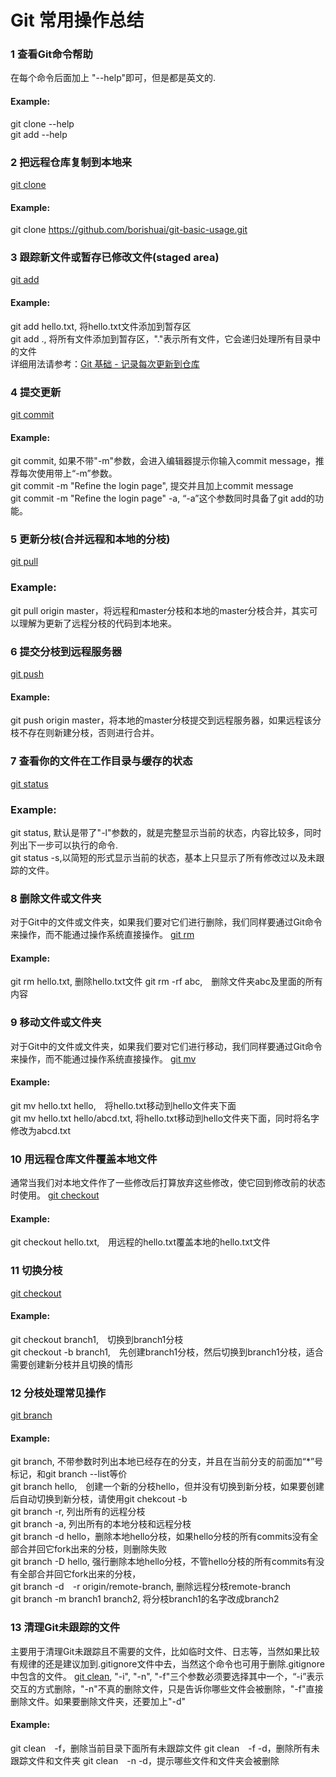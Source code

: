 # Git 常用操作总结

### 1 查看Git命令帮助
在每个命令后面加上 "--help"即可，但是都是英文的.
#### Example:  
git clone --help  
git add --help  

### 2 把远程仓库复制到本地来
[git clone](http://git-scm.com/docs/git-clone)
#### Example:  
git clone https://github.com/borishuai/git-basic-usage.git

### 3 跟踪新文件或暂存已修改文件(staged area)
[git add](http://git-scm.com/docs/git-add)
#### Example: 
git add hello.txt, 将hello.txt文件添加到暂存区  
git add ., 将所有文件添加到暂存区，"."表示所有文件，它会递归处理所有目录中的文件  
详细用法请参考：[Git 基础 - 记录每次更新到仓库](http://git-scm.com/book/zh/v1/Git-%E5%9F%BA%E7%A1%80-%E8%AE%B0%E5%BD%95%E6%AF%8F%E6%AC%A1%E6%9B%B4%E6%96%B0%E5%88%B0%E4%BB%93%E5%BA%93)

### 4 提交更新
[git commit](http://git-scm.com/docs/git-commit)
#### Example:
git commit,  如果不带"-m"参数，会进入编辑器提示你输入commit message，推荐每次使用带上“-m”参数。  
git commit -m "Refine the login page", 提交并且加上commit message  
git commit -m "Refine the login page" -a, “-a”这个参数同时具备了git add的功能。

### 5 更新分枝(合并远程和本地的分枝)
[git pull](http://git-scm.com/docs/git-pull)
### Example:
git pull origin master，将远程和master分枝和本地的master分枝合并，其实可以理解为更新了远程分枝的代码到本地来。

### 6 提交分枝到远程服务器
[git push](http://git-scm.com/docs/git-push)
#### Example:
git push origin master，将本地的master分枝提交到远程服务器，如果远程该分枝不存在则新建分枝，否则进行合并。

### 7 查看你的文件在工作目录与缓存的状态
[git status](http://git-scm.com/docs/git-status)
### Example:
git status, 默认是带了"-l"参数的，就是完整显示当前的状态，内容比较多，同时列出下一步可以执行的命令.  
git status -s,以简短的形式显示当前的状态，基本上只显示了所有修改过以及未跟踪的文件。

### 8 删除文件或文件夹
对于Git中的文件或文件夹，如果我们要对它们进行删除，我们同样要通过Git命令来操作，而不能通过操作系统直接操作。
[git rm](http://git-scm.com/docs/git-rm)
#### Example:
git rm hello.txt, 删除hello.txt文件
git rm -rf abc,　删除文件夹abc及里面的所有内容

### 9 移动文件或文件夹
对于Git中的文件或文件夹，如果我们要对它们进行移动，我们同样要通过Git命令来操作，而不能通过操作系统直接操作。
[git mv](http://git-scm.com/docs/git-mv)
#### Example:
git mv hello.txt hello,　将hello.txt移动到hello文件夹下面  
git mv hello.txt hello/abcd.txt, 将hello.txt移动到hello文件夹下面，同时将名字修改为abcd.txt

### 10 用远程仓库文件覆盖本地文件
通常当我们对本地文件作了一些修改后打算放弃这些修改，使它回到修改前的状态时使用。
[git checkout](http://git-scm.com/docs/git-checkout)
#### Example:
git checkout hello.txt,　用远程的hello.txt覆盖本地的hello.txt文件

### 11 切换分枝
[git checkout](http://git-scm.com/docs/git-checkout)
#### Example:
git checkout branch1,　切换到branch1分枝  
git checkout -b branch1,　先创建branch1分枝，然后切换到branch1分枝，适合需要创建新分枝并且切换的情形

### 12 分枝处理常见操作
[git branch](http://git-scm.com/docs/git-branch)
#### Example:
git branch, 不带参数时列出本地已经存在的分支，并且在当前分支的前面加“*”号标记，和git branch --list等价  
git branch hello,　创建一个新的分枝hello，但并没有切换到新分枝，如果要创建后自动切换到新分枝，请使用git chekcout -b  
git branch -r, 列出所有的远程分枝  
git branch -a, 列出所有的本地分枝和远程分枝  
git branch -d hello，删除本地hello分枝，如果hello分枝的所有commits没有全部合并回它fork出来的分枝，则删除失败  
git branch -D hello, 强行删除本地hello分枝，不管hello分枝的所有commits有没有全部合并回它fork出来的分枝，  
git branch -d　-r origin/remote-branch, 删除远程分枝remote-branch  
git branch -m branch1 branch2, 将分枝branch1的名字改成branch2  

### 13 清理Git未跟踪的文件
主要用于清理Git未跟踪且不需要的文件，比如临时文件、日志等，当然如果比较有规律的还是建议加到.gitignore文件中去，当然这个命令也可用于删除.gitignore中包含的文件。
[git clean](http://git-scm.com/docs/git-clean), "-i", "-n", "-f"三个参数必须要选择其中一个，“-i”表示交互的方式删除，"-n"不真的删除文件，只是告诉你哪些文件会被删除，"-f"直接删除文件。如果要删除文件夹，还要加上"-d"
#### Example:
git clean　-f，删除当前目录下面所有未跟踪文件
git clean　-f -d，删除所有未跟踪文件和文件夹
git clean　-n -d，提示哪些文件和文件夹会被删除
 